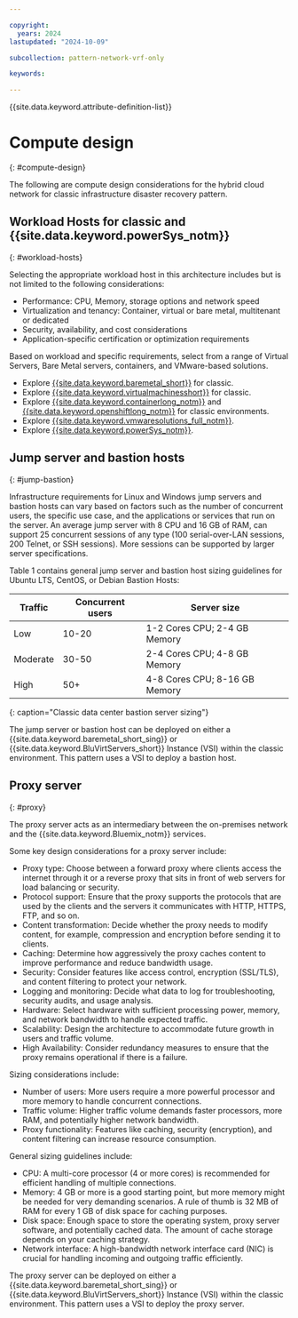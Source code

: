 ```yaml
---

copyright:
  years: 2024
lastupdated: "2024-10-09"

subcollection: pattern-network-vrf-only

keywords:

---
```


{{site.data.keyword.attribute-definition-list}}

# Compute design
{: #compute-design}

The following are compute design considerations for the hybrid cloud network for classic infrastructure disaster recovery pattern.

## Workload Hosts for classic and {{site.data.keyword.powerSys_notm}}
{: #workload-hosts}

Selecting the appropriate workload host in this architecture includes but is not limited to the following considerations:

- Performance: CPU, Memory, storage options and network speed
- Virtualization and tenancy: Container, virtual or bare metal, multitenant or dedicated
- Security, availability, and cost considerations
- Application-specific certification or optimization requirements

Based on workload and specific requirements, select from a range of Virtual Servers, Bare Metal servers, containers, and VMware-based solutions.

* Explore [{{site.data.keyword.baremetal_short}}](/docs/bare-metal?topic=bare-metal-about-bm) for classic.
* Explore [{{site.data.keyword.virtualmachinesshort}}](/docs/virtual-servers?topic=virtual-servers-about-virtual-servers) for classic.
* Explore [{{site.data.keyword.containerlong_notm}}](/docs/containers?topic=containers-cluster-create-classic&interface=ui) and [{{site.data.keyword.openshiftlong_notm}}](/docs/openshift?topic=openshift-getting-started) for classic environments.
* Explore [{{site.data.keyword.vmwaresolutions_full_notm}}](/docs/vmwaresolutions?topic=vmwaresolutions-getting-started).
* Explore [{{site.data.keyword.powerSys_notm}}](/docs/power-iaas?topic=power-iaas-getting-started).

## Jump server and bastion hosts
{: #jump-bastion}

Infrastructure requirements for Linux and Windows jump servers and bastion hosts can vary based on factors such as the number of concurrent users, the specific use case, and the applications or services that run on the server. An average jump server with 8 CPU and 16 GB of RAM, can support 25 concurrent sessions of any type (100 serial-over-LAN sessions, 200 Telnet, or SSH sessions). More sessions can be supported by larger server specifications.

Table 1 contains general jump server and bastion host sizing guidelines for Ubuntu LTS, CentOS, or Debian Bastion Hosts:

| Traffic | Concurrent users | Server size               |
|-------------|----------------------|-------------------------------|
| Low         | 10-20                | 1-2 Cores CPU; 2-4 GB Memory  |
| Moderate    | 30-50                | 2-4 Cores CPU; 4-8 GB Memory  |
| High        | 50+                  | 4-8 Cores CPU; 8-16 GB Memory |
{: caption="Classic data center bastion server sizing"}

The jump server or bastion host can be deployed on either a {{site.data.keyword.baremetal_short_sing}} or {{site.data.keyword.BluVirtServers_short}} Instance (VSI) within the classic environment. This pattern uses a VSI to deploy a bastion host.

## Proxy server
{: #proxy}

The proxy server acts as an intermediary between the on-premises network and the {{site.data.keyword.Bluemix_notm}} services.

Some key design considerations for a proxy server include:

-	Proxy type: Choose between a forward proxy where clients access the internet through it or a reverse proxy that sits in front of web servers for load balancing or security.
-	Protocol support: Ensure that the proxy supports the protocols that are used by the clients and the servers it communicates with HTTP, HTTPS, FTP, and so on.
-	Content transformation: Decide whether the proxy needs to modify content, for example, compression and encryption before sending it to clients.
-	Caching: Determine how aggressively the proxy caches content to improve performance and reduce bandwidth usage.
-	Security: Consider features like access control, encryption (SSL/TLS), and content filtering to protect your network.
-	Logging and monitoring: Decide what data to log for troubleshooting, security audits, and usage analysis.
-	Hardware: Select hardware with sufficient processing power, memory, and network bandwidth to handle expected traffic.
-	Scalability: Design the architecture to accommodate future growth in users and traffic volume.
-	High Availability: Consider redundancy measures to ensure that the proxy remains operational if there is a failure.

Sizing considerations include:

-	Number of users: More users require a more powerful processor and more memory to handle concurrent connections.
-	Traffic volume: Higher traffic volume demands faster processors, more RAM, and potentially higher network bandwidth.
-	Proxy functionality: Features like caching, security (encryption), and content filtering can increase resource consumption.

General sizing guidelines include:

- CPU: A multi-core processor (4 or more cores) is recommended for efficient handling of multiple connections.
-	Memory: 4 GB or more is a good starting point, but more memory might be needed for very demanding scenarios. A rule of thumb is 32 MB of RAM for every 1 GB of disk space for caching purposes.
- Disk space: Enough space to store the operating system, proxy server software, and potentially cached data. The amount of cache storage depends on your caching strategy.
- Network interface: A high-bandwidth network interface card (NIC) is crucial for handling incoming and outgoing traffic efficiently.

The proxy server can be deployed on either a {{site.data.keyword.baremetal_short_sing}} or {{site.data.keyword.BluVirtServers_short}} Instance (VSI) within the classic environment. This pattern uses a VSI to deploy the proxy server.
